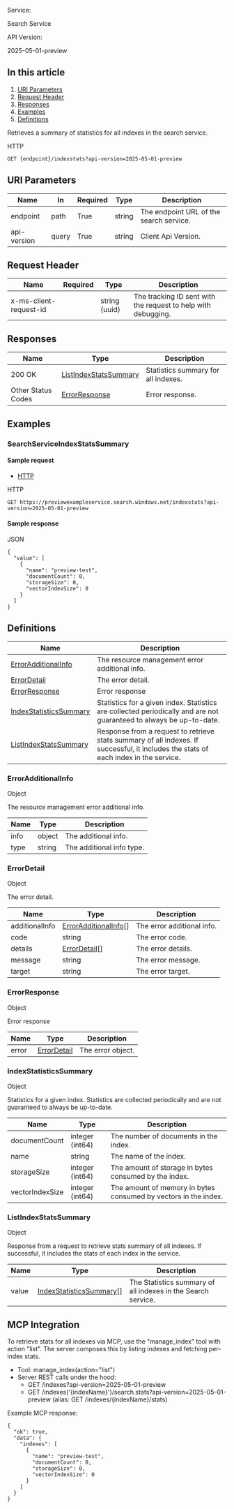 Service:

Search Service

API Version:

2025-05-01-preview

## In this article

1. [URI Parameters](#uri-parameters)
2. [Request Header](#request-headers)
3. [Responses](#response)
4. [Examples](#examples)
5. [Definitions](#definitions)

Retrieves a summary of statistics for all indexes in the search service.

HTTP

```
GET {endpoint}/indexstats?api-version=2025-05-01-preview
```

## URI Parameters

|Name|In|Required|Type|Description|
|---|---|---|---|---|
|endpoint|path|True|string|The endpoint URL of the search service.|
|api-version|query|True|string|Client Api Version.|

## Request Header

|Name|Required|Type|Description|
|---|---|---|---|
|x-ms-client-request-id||string (uuid)|The tracking ID sent with the request to help with debugging.|

## Responses

|Name|Type|Description|
|---|---|---|
|200 OK|[ListIndexStatsSummary](#listindexstatssummary)|Statistics summary for all indexes.|
|Other Status Codes|[ErrorResponse](#errorresponse)|Error response.|

## Examples

### SearchServiceIndexStatsSummary

#### Sample request

- [HTTP](#tabpanel_1_HTTP)

HTTP

```
GET https://previewexampleservice.search.windows.net/indexstats?api-version=2025-05-01-preview

```

#### Sample response

JSON

```
{
  "value": [
    {
      "name": "preview-test",
      "documentCount": 0,
      "storageSize": 0,
      "vectorIndexSize": 0
    }
  ]
}
```

## Definitions

|Name|Description|
|---|---|
|[ErrorAdditionalInfo](#erroradditionalinfo)|The resource management error additional info.|
|[ErrorDetail](#errordetail)|The error detail.|
|[ErrorResponse](#errorresponse)|Error response|
|[IndexStatisticsSummary](#indexstatisticssummary)|Statistics for a given index. Statistics are collected periodically and are not guaranteed to always be up-to-date.|
|[ListIndexStatsSummary](#listindexstatssummary)|Response from a request to retrieve stats summary of all indexes. If successful, it includes the stats of each index in the service.|

### ErrorAdditionalInfo

Object

The resource management error additional info.

|Name|Type|Description|
|---|---|---|
|info|object|The additional info.|
|type|string|The additional info type.|

### ErrorDetail

Object

The error detail.

|Name|Type|Description|
|---|---|---|
|additionalInfo|[ErrorAdditionalInfo](#erroradditionalinfo)[]|The error additional info.|
|code|string|The error code.|
|details|[ErrorDetail](#errordetail)[]|The error details.|
|message|string|The error message.|
|target|string|The error target.|

### ErrorResponse

Object

Error response

|Name|Type|Description|
|---|---|---|
|error|[ErrorDetail](#errordetail)|The error object.|

### IndexStatisticsSummary

Object

Statistics for a given index. Statistics are collected periodically and are not guaranteed to always be up-to-date.

|Name|Type|Description|
|---|---|---|
|documentCount|integer (int64)|The number of documents in the index.|
|name|string|The name of the index.|
|storageSize|integer (int64)|The amount of storage in bytes consumed by the index.|
|vectorIndexSize|integer (int64)|The amount of memory in bytes consumed by vectors in the index.|

### ListIndexStatsSummary

Object

Response from a request to retrieve stats summary of all indexes. If successful, it includes the stats of each index in the service.

|Name|Type|Description|
|---|---|---|
|value|[IndexStatisticsSummary](#indexstatisticssummary)[]|The Statistics summary of all indexes in the Search service.|

## MCP Integration

To retrieve stats for all indexes via MCP, use the "manage_index" tool with action "list". The server composes this by listing indexes and fetching per-index stats.

- Tool: manage_index(action="list")
- Server REST calls under the hood:
  - GET /indexes?api-version=2025-05-01-preview
  - GET /indexes('{indexName}')/search.stats?api-version=2025-05-01-preview (alias: GET /indexes/{indexName}/stats)

Example MCP response:
```
{
  "ok": true,
  "data": {
    "indexes": [
      {
        "name": "preview-test",
        "documentCount": 0,
        "storageSize": 0,
        "vectorIndexSize": 0
      }
    ]
  }
}
```
